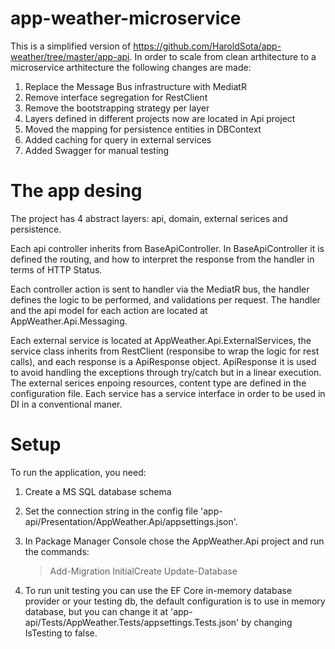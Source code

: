 # app-weather-microservice

This is a simplified version of https://github.com/HaroldSota/app-weather/tree/master/app-api.
In order to scale from clean arthitecture to a microservice arthitecture the following changes are made:

1. Replace the Message Bus infrastructure with MediatR
2. Remove interface segregation for RestClient
3. Remove the bootstrapping strategy per layer
4. Layers defined in different projects now are located in Api project
5. Moved the mapping for persistence entities in DBContext
6. Added caching for query in external services 
7. Added Swagger for manual testing


# The app desing
 The project has 4 abstract layers: api, domain, external serices and persistence.

 Each api controller inherits from BaseApiController. In BaseApiController it is defined the routing, and how to interpret the 
 response from the handler in terms of HTTP Status.
   
 Each controller action is sent to handler via the MediatR bus, the handler defines the logic to be performed, and validations per
 request. The handler and the api model for each action are located at AppWeather.Api.Messaging.
 
 Each external service is located at AppWeather.Api.ExternalServices, the service class inherits from RestClient (responsibe to wrap the
 logic for rest calls), and each response is a ApiResponse object. ApiResponse it is used to avoid handling the exceptions through
 try/catch but in a linear execution. The external serices enpoing resources, content type are defined in the configuration file. Each
 service has a service interface in order to be used in DI in a conventional maner. 


 # Setup
 To run the application, you need:

 1. Create a MS SQL database schema
 2. Set the connection string in the config file 'app-api/Presentation/AppWeather.Api/appsettings.json'.
 3. In Package Manager Console chose the AppWeather.Api project and run the commands:
     >Add-Migration InitialCreate
     >Update-Database

 4. To run unit testing you can use the EF Core in-memory database provider or your testing db, the default configuration is to use in
     memory database, but you can change it at 'app-api/Tests/AppWeather.Tests/appsettings.Tests.json' by changing IsTesting to false.

